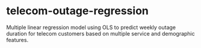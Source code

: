 # telecom-outage-regression
Multiple linear regression model using OLS to predict weekly outage duration for telecom customers based on multiple service and demographic features.
